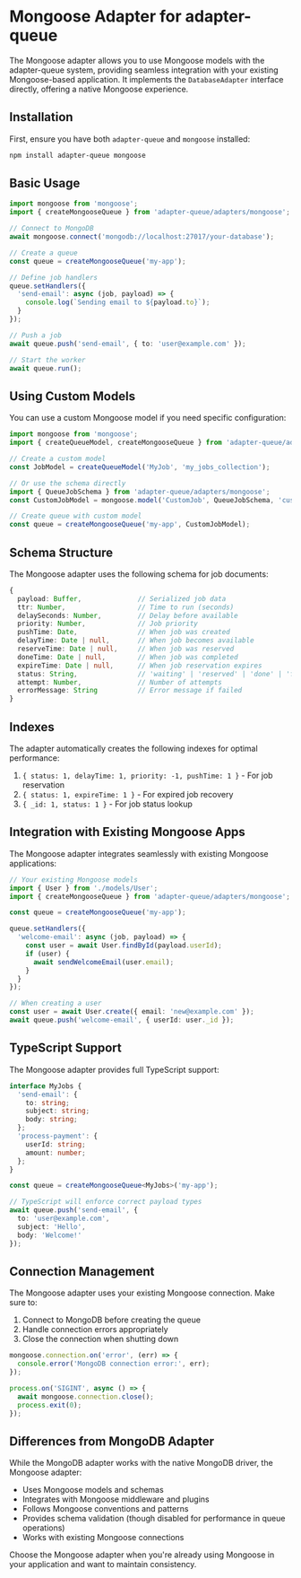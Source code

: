 # Mongoose Adapter for adapter-queue

The Mongoose adapter allows you to use Mongoose models with the adapter-queue system, providing seamless integration with your existing Mongoose-based application. It implements the `DatabaseAdapter` interface directly, offering a native Mongoose experience.

## Installation

First, ensure you have both `adapter-queue` and `mongoose` installed:

```bash
npm install adapter-queue mongoose
```

## Basic Usage

```typescript
import mongoose from 'mongoose';
import { createMongooseQueue } from 'adapter-queue/adapters/mongoose';

// Connect to MongoDB
await mongoose.connect('mongodb://localhost:27017/your-database');

// Create a queue
const queue = createMongooseQueue('my-app');

// Define job handlers
queue.setHandlers({
  'send-email': async (job, payload) => {
    console.log(`Sending email to ${payload.to}`);
  }
});

// Push a job
await queue.push('send-email', { to: 'user@example.com' });

// Start the worker
await queue.run();
```

## Using Custom Models

You can use a custom Mongoose model if you need specific configuration:

```typescript
import mongoose from 'mongoose';
import { createQueueModel, createMongooseQueue } from 'adapter-queue/adapters/mongoose';

// Create a custom model
const JobModel = createQueueModel('MyJob', 'my_jobs_collection');

// Or use the schema directly
import { QueueJobSchema } from 'adapter-queue/adapters/mongoose';
const CustomJobModel = mongoose.model('CustomJob', QueueJobSchema, 'custom_jobs');

// Create queue with custom model
const queue = createMongooseQueue('my-app', CustomJobModel);
```

## Schema Structure

The Mongoose adapter uses the following schema for job documents:

```typescript
{
  payload: Buffer,              // Serialized job data
  ttr: Number,                  // Time to run (seconds)
  delaySeconds: Number,         // Delay before available
  priority: Number,             // Job priority
  pushTime: Date,               // When job was created
  delayTime: Date | null,       // When job becomes available
  reserveTime: Date | null,     // When job was reserved
  doneTime: Date | null,        // When job was completed
  expireTime: Date | null,      // When job reservation expires
  status: String,               // 'waiting' | 'reserved' | 'done' | 'failed'
  attempt: Number,              // Number of attempts
  errorMessage: String          // Error message if failed
}
```

## Indexes

The adapter automatically creates the following indexes for optimal performance:

1. `{ status: 1, delayTime: 1, priority: -1, pushTime: 1 }` - For job reservation
2. `{ status: 1, expireTime: 1 }` - For expired job recovery
3. `{ _id: 1, status: 1 }` - For job status lookup

## Integration with Existing Mongoose Apps

The Mongoose adapter integrates seamlessly with existing Mongoose applications:

```typescript
// Your existing Mongoose models
import { User } from './models/User';
import { createMongooseQueue } from 'adapter-queue/adapters/mongoose';

const queue = createMongooseQueue('my-app');

queue.setHandlers({
  'welcome-email': async (job, payload) => {
    const user = await User.findById(payload.userId);
    if (user) {
      await sendWelcomeEmail(user.email);
    }
  }
});

// When creating a user
const user = await User.create({ email: 'new@example.com' });
await queue.push('welcome-email', { userId: user._id });
```

## TypeScript Support

The Mongoose adapter provides full TypeScript support:

```typescript
interface MyJobs {
  'send-email': {
    to: string;
    subject: string;
    body: string;
  };
  'process-payment': {
    userId: string;
    amount: number;
  };
}

const queue = createMongooseQueue<MyJobs>('my-app');

// TypeScript will enforce correct payload types
await queue.push('send-email', {
  to: 'user@example.com',
  subject: 'Hello',
  body: 'Welcome!'
});
```

## Connection Management

The Mongoose adapter uses your existing Mongoose connection. Make sure to:

1. Connect to MongoDB before creating the queue
2. Handle connection errors appropriately
3. Close the connection when shutting down

```typescript
mongoose.connection.on('error', (err) => {
  console.error('MongoDB connection error:', err);
});

process.on('SIGINT', async () => {
  await mongoose.connection.close();
  process.exit(0);
});
```

## Differences from MongoDB Adapter

While the MongoDB adapter works with the native MongoDB driver, the Mongoose adapter:

- Uses Mongoose models and schemas
- Integrates with Mongoose middleware and plugins
- Follows Mongoose conventions and patterns
- Provides schema validation (though disabled for performance in queue operations)
- Works with existing Mongoose connections

Choose the Mongoose adapter when you're already using Mongoose in your application and want to maintain consistency.